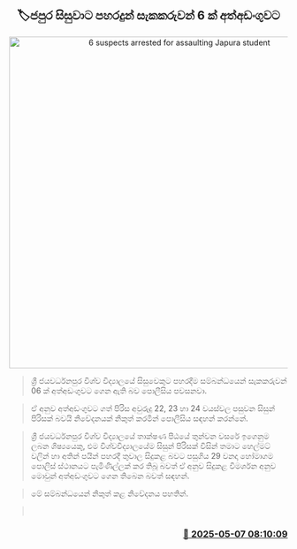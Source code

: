 <p align='center'><b><h2 align='center' title='6 suspects arrested for assaulting Japura student'>🏷ජපුර සිසුවාට පහරදුන් සැකකරුවන් 6 ක් අත්අඩංගුවට</h2></b></p>
<p align='center'><img src='https://helakuru.sgp1.cdn.digitaloceanspaces.com/esana/images/lib/arrested2[1].jpg' width='600' alt='6 suspects arrested for assaulting Japura student'></p>

> ශ්‍රී ජයවර්ධනපුර විශ්ව විද්‍යාලයේ සිසුවෙකුට පහරදීම සම්බන්ධයෙන් සැකකරුවන් 06 ක් අත්අඩංගුවට ගෙන ඇති බව පොලීසිය පවසනවා.

> ඒ අනුව අත්අඩංගුවට ගත් පිරිස අවුරුදු 22, 23 හා 24 වයස්වල පසුවන සිසුන් පිරිසක් බවයි නිවේදනයක් නිකුත් කරමින් පොලීසිය සඳහන් කරන්නේ.

> ශ්‍රී ජයවර්ධනපුර විශ්ව විද්‍යාලයේ තාක්ෂණ පීඨයේ තුන්වන වසරේ ඉගෙනුම ලබන ශිෂ්‍යයෙකු, එම විශ්වවිද්‍යාලයේම සිසුන් පිරිසක් විසින් තමාට හෙල්මට් වලින් හා අතින් පයින් පහරදී තුවාල සිදුකළ බවට පසුගිය 29 වනදා හෝමාගම පොලිස් ස්ථානයට පැමිණිල්ලක් කර තිබූ බවත් ඒ අනුව සිදුකළ විමර්ශන අනුව මොවුන් අත්අඩංගුවට ගෙන තිබෙන බවත් සඳහන්.

> මේ සම්බන්ධයෙන් නිකුත් කළ නිවේදනය පහතින්.

>  



<h3 align='right'><a href='https://www.helakuru.lk/esana/p/109885/'>📅 2025-05-07 08:10:09</a></h3>
